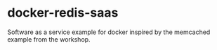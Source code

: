docker-redis-saas
=================

Software as a service example for docker inspired by the memcached example from the workshop.

